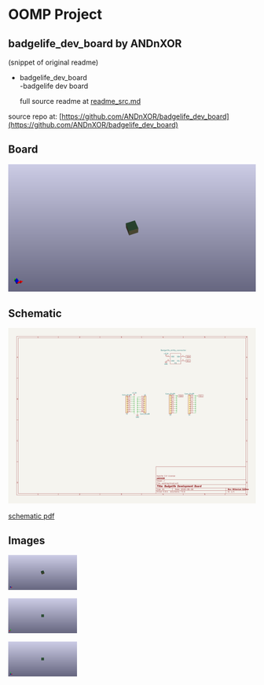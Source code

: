# OOMP Project  
## badgelife_dev_board  by ANDnXOR  
  
(snippet of original readme)  
  
- badgelife_dev_board  
-badgelife dev board  
  
  full source readme at [readme_src.md](readme_src.md)  
  
source repo at: [https://github.com/ANDnXOR/badgelife_dev_board](https://github.com/ANDnXOR/badgelife_dev_board)  
## Board  
  
[![working_3d.png](working_3d_600.png)](working_3d.png)  
## Schematic  
  
[![working_schematic.png](working_schematic_600.png)](working_schematic.png)  
  
[schematic pdf](working_schematic.pdf)  
## Images  
  
[![working_3d.png](working_3d_140.png)](working_3d.png)  
  
[![working_3d_back.png](working_3d_back_140.png)](working_3d_back.png)  
  
[![working_3d_front.png](working_3d_front_140.png)](working_3d_front.png)  
